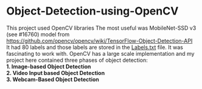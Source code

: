 # Object-Detection-using-OpenCV
This project used OpenCV libraries 
The most useful was MobileNet-SSD v3 (see #16760) model from https://github.com/opencv/opencv/wiki/TensorFlow-Object-Detection-API <br>
It had 80 labels and those labels are stored in the <a href = "https://github.com/starrylight90/Object-Detection-using-OpenCV/blob/main/Labels.txt">Labels.txt</a> file. It was fascinating to work with.
OpenCV has a large scale implementation and my project here contained three phases of object detection: <b><br>1. Image-based Object Detection <br>2. Video Input based Object Detection <br>3. Webcam-Based Object Detection </b>
